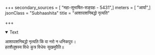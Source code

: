 +++
secondary_sources = [ "महा-सुभाषित-सङ्ग्रहः - 5431",]
meters = [ "आर्या",]
jsonClass = "Subhaashita"
title = "आशापाशनिबद्धो नृत्यति"

+++

<details open><summary>Text</summary>

आशापाशनिबद्धो नृत्यति किं वा नरो न धनिकपुरः।  
हतशैलूषस्य विधेः कुत्र विधेयः सुखमुपैति॥
</details>
